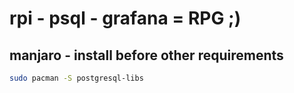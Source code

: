# rpi - psql - grafana = RPG ;)
## manjaro - install before other requirements
```bash
sudo pacman -S postgresql-libs
```
